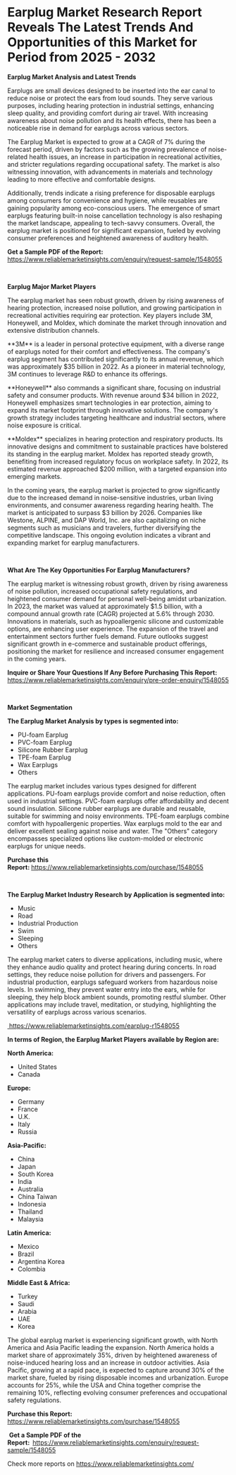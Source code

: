 <p><h1>Earplug Market Research Report Reveals The Latest Trends And Opportunities of this Market for Period from 2025 - 2032</h1></p><p><strong>Earplug Market Analysis and Latest Trends</strong></p>
<p><p>Earplugs are small devices designed to be inserted into the ear canal to reduce noise or protect the ears from loud sounds. They serve various purposes, including hearing protection in industrial settings, enhancing sleep quality, and providing comfort during air travel. With increasing awareness about noise pollution and its health effects, there has been a noticeable rise in demand for earplugs across various sectors.</p><p>The Earplug Market is expected to grow at a CAGR of 7% during the forecast period, driven by factors such as the growing prevalence of noise-related health issues, an increase in participation in recreational activities, and stricter regulations regarding occupational safety. The market is also witnessing innovation, with advancements in materials and technology leading to more effective and comfortable designs. </p><p>Additionally, trends indicate a rising preference for disposable earplugs among consumers for convenience and hygiene, while reusables are gaining popularity among eco-conscious users. The emergence of smart earplugs featuring built-in noise cancellation technology is also reshaping the market landscape, appealing to tech-savvy consumers. Overall, the earplug market is positioned for significant expansion, fueled by evolving consumer preferences and heightened awareness of auditory health.</p></p>
<p><strong>Get a Sample PDF of the Report:&nbsp;</strong> <a href="https://www.reliablemarketinsights.com/enquiry/request-sample/1548055?utm_campaign=3291&utm_medium=2&utm_source=Github&utm_content=ia&utm_term=05042025&utm_id=earplug">https://www.reliablemarketinsights.com/enquiry/request-sample/1548055</a></p>
<p>&nbsp;</p>
<p><strong>Earplug Major Market Players</strong></p>
<p><p>The earplug market has seen robust growth, driven by rising awareness of hearing protection, increased noise pollution, and growing participation in recreational activities requiring ear protection. Key players include 3M, Honeywell, and Moldex, which dominate the market through innovation and extensive distribution channels.</p><p>**3M** is a leader in personal protective equipment, with a diverse range of earplugs noted for their comfort and effectiveness. The company's earplug segment has contributed significantly to its annual revenue, which was approximately $35 billion in 2022. As a pioneer in material technology, 3M continues to leverage R&D to enhance its offerings.</p><p>**Honeywell** also commands a significant share, focusing on industrial safety and consumer products. With revenue around $34 billion in 2022, Honeywell emphasizes smart technologies in ear protection, aiming to expand its market footprint through innovative solutions. The company's growth strategy includes targeting healthcare and industrial sectors, where noise exposure is critical.</p><p>**Moldex** specializes in hearing protection and respiratory products. Its innovative designs and commitment to sustainable practices have bolstered its standing in the earplug market. Moldex has reported steady growth, benefiting from increased regulatory focus on workplace safety. In 2022, its estimated revenue approached $200 million, with a targeted expansion into emerging markets.</p><p>In the coming years, the earplug market is projected to grow significantly due to the increased demand in noise-sensitive industries, urban living environments, and consumer awareness regarding hearing health. The market is anticipated to surpass $3 billion by 2026. Companies like Westone, ALPINE, and DAP World, Inc. are also capitalizing on niche segments such as musicians and travelers, further diversifying the competitive landscape. This ongoing evolution indicates a vibrant and expanding market for earplug manufacturers.</p></p>
<p>&nbsp;</p>
<p><strong>What Are The Key Opportunities For Earplug Manufacturers?</strong></p>
<p><p>The earplug market is witnessing robust growth, driven by rising awareness of noise pollution, increased occupational safety regulations, and heightened consumer demand for personal well-being amidst urbanization. In 2023, the market was valued at approximately $1.5 billion, with a compound annual growth rate (CAGR) projected at 5.6% through 2030. Innovations in materials, such as hypoallergenic silicone and customizable options, are enhancing user experience. The expansion of the travel and entertainment sectors further fuels demand. Future outlooks suggest significant growth in e-commerce and sustainable product offerings, positioning the market for resilience and increased consumer engagement in the coming years.</p></p>
<p><strong>Inquire or Share Your Questions If Any Before Purchasing This Report:</strong> <a href="https://www.reliablemarketinsights.com/enquiry/pre-order-enquiry/1548055?utm_campaign=3291&utm_medium=2&utm_source=Github&utm_content=ia&utm_term=05042025&utm_id=earplug">https://www.reliablemarketinsights.com/enquiry/pre-order-enquiry/1548055</a></p>
<p>&nbsp;</p>
<p><strong>Market Segmentation</strong></p>
<p><strong>The Earplug Market Analysis by types is segmented into:</strong></p>
<p><ul><li>PU-foam Earplug</li><li>PVC-foam Earplug</li><li>Silicone Rubber Earplug</li><li>TPE-foam Earplug</li><li>Wax Earplugs</li><li>Others</li></ul></p>
<p><p>The earplug market includes various types designed for different applications. PU-foam earplugs provide comfort and noise reduction, often used in industrial settings. PVC-foam earplugs offer affordability and decent sound insulation. Silicone rubber earplugs are durable and reusable, suitable for swimming and noisy environments. TPE-foam earplugs combine comfort with hypoallergenic properties. Wax earplugs mold to the ear and deliver excellent sealing against noise and water. The "Others" category encompasses specialized options like custom-molded or electronic earplugs for unique needs.</p></p>
<p><strong>Purchase this Report:&nbsp;</strong><a href="https://www.reliablemarketinsights.com/purchase/1548055?utm_campaign=3291&utm_medium=2&utm_source=Github&utm_content=ia&utm_term=05042025&utm_id=earplug">https://www.reliablemarketinsights.com/purchase/1548055</a></p>
<p>&nbsp;</p>
<p><strong>The Earplug Market Industry Research by Application is segmented into:</strong></p>
<p><ul><li>Music</li><li>Road</li><li>Industrial Production</li><li>Swim</li><li>Sleeping</li><li>Others</li></ul></p>
<p><p>The earplug market caters to diverse applications, including music, where they enhance audio quality and protect hearing during concerts. In road settings, they reduce noise pollution for drivers and passengers. For industrial production, earplugs safeguard workers from hazardous noise levels. In swimming, they prevent water entry into the ears, while for sleeping, they help block ambient sounds, promoting restful slumber. Other applications may include travel, meditation, or studying, highlighting the versatility of earplugs across various scenarios.</p></p>
<p><a href="https://www.reliablemarketinsights.com/earplug-r1548055?utm_campaign=3291&utm_medium=2&utm_source=Github&utm_content=ia&utm_term=05042025&utm_id=earplug">&nbsp;https://www.reliablemarketinsights.com/earplug-r1548055</a></p>
<p><strong>In terms of Region, the Earplug Market Players available by Region are:</strong></p>
<p>
    <p> <strong> North America: </strong>
        <ul>
            <li>United States</li>
            <li>Canada</li>
        </ul>
        </p> 
    <p> <strong> Europe: </strong>
        <ul>
            <li>Germany</li>
            <li>France</li>
            <li>U.K.</li>
            <li>Italy</li>
            <li>Russia</li>
        </ul>
        </p> 
    <p> <strong> Asia-Pacific: </strong>
        <ul>
            <li>China</li>
            <li>Japan</li>
            <li>South Korea</li>
            <li>India</li>
            <li>Australia</li>
            <li>China Taiwan</li>
            <li>Indonesia</li>
            <li>Thailand</li>
            <li>Malaysia</li>
        </ul>
        </p> 
    <p> <strong> Latin America: </strong>
        <ul>
            <li>Mexico</li>
            <li>Brazil</li>
            <li>Argentina Korea</li>
            <li>Colombia</li>
        </ul>
        </p> 
    <p> <strong> Middle East & Africa: </strong>
        <ul>
            <li>Turkey</li>
            <li>Saudi</li>
            <li>Arabia</li>
            <li>UAE</li>
            <li>Korea</li>
        </ul>
    </p>
    </p>
<p><p>The global earplug market is experiencing significant growth, with North America and Asia Pacific leading the expansion. North America holds a market share of approximately 35%, driven by heightened awareness of noise-induced hearing loss and an increase in outdoor activities. Asia Pacific, growing at a rapid pace, is expected to capture around 30% of the market share, fueled by rising disposable incomes and urbanization. Europe accounts for 25%, while the USA and China together comprise the remaining 10%, reflecting evolving consumer preferences and occupational safety regulations.</p></p>
<p><strong>Purchase this Report: </strong><a href="https://www.reliablemarketinsights.com/purchase/1548055?utm_campaign=3291&utm_medium=2&utm_source=Github&utm_content=ia&utm_term=05042025&utm_id=earplug">https://www.reliablemarketinsights.com/purchase/1548055</a></p>
<p>&nbsp;<strong>Get a Sample PDF of the Report:&nbsp;&nbsp;</strong><a href="https://www.reliablemarketinsights.com/enquiry/request-sample/1548055?utm_campaign=3291&utm_medium=2&utm_source=Github&utm_content=ia&utm_term=05042025&utm_id=earplug">https://www.reliablemarketinsights.com/enquiry/request-sample/1548055</a></p>
<p><strong></strong></p>
<p>Check more reports on <a href="https://www.reliablemarketinsights.com/?utm_campaign=3291&utm_medium=2&utm_source=Github&utm_content=ia&utm_term=05042025&utm_id=earplug">https://www.reliablemarketinsights.com/</a></p>
